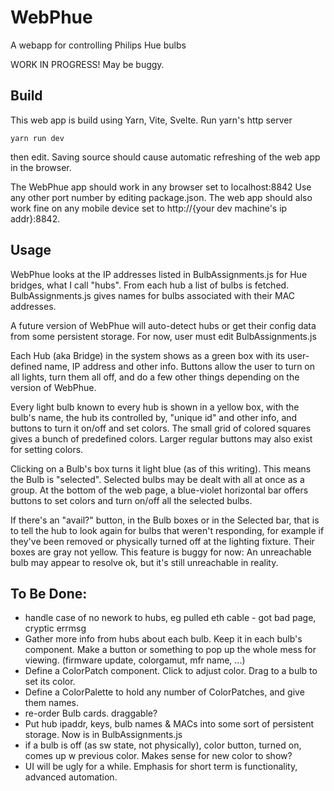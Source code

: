 # WebPhue

A webapp for controlling Philips Hue bulbs

WORK IN PROGRESS! May be buggy. 

## Build

This web app is build using Yarn, Vite, Svelte. Run yarn's http server

    yarn run dev    

then edit. Saving source should cause automatic refreshing of the web app in the browser.

The WebPhue app should work in any browser set to localhost:8842   Use any other port number by editing package.json.
The web app should also work fine on any mobile device set to http://{your dev machine's ip addr}:8842.


## Usage

WebPhue looks at the IP addresses listed in BulbAssignments.js for Hue bridges, what I call "hubs".
From each hub a list of bulbs is fetched. BulbAssignments.js gives names for bulbs associated with 
their MAC addresses. 

A future version of WebPhue will auto-detect hubs or get their config data from some persistent storage. For now, 
user must edit BulbAssignments.js

Each Hub (aka Bridge) in the system shows as a green box with its user-defined name, IP address and other info. Buttons
allow the user to turn on all lights, turn them all off, and do a few other things depending on the version of WebPhue.

Every light bulb known to every hub is shown in a yellow box, with the bulb's name, the hub its controlled by,
"unique id" and other info, and buttons to turn it on/off and set colors.  The small grid of colored squares
gives a bunch of predefined colors. Larger regular buttons may also exist for setting colors. 

Clicking on a Bulb's box turns it light blue (as of this writing). This means the Bulb is "selected".
Selected bulbs may be dealt with all at once as a group. At the bottom of the web page, 
a blue-violet horizontal bar offers buttons to set colors and turn on/off all the selected bulbs.

If there's an "avail?" button, in the Bulb boxes or in the Selected bar, 
that is to tell the hub to look again for bulbs that weren't responding, 
for example if they've been removed or physically turned off at the lighting fixture. 
Their boxes are gray not yellow.
This feature is buggy for now: An unreachable bulb may appear to resolve ok, but it's still unreachable in reality.





## To Be Done:
* handle case of no nework to hubs, eg pulled eth cable - got bad page, cryptic errmsg
* Gather more info from hubs about each bulb. Keep it in each bulb's component. Make a button or something to pop up the whole mess for viewing.
    (firmware update, colorgamut, mfr name, ...)
* Define a ColorPatch component. Click to adjust color. Drag to a bulb to set its color.
* Define a ColorPalette to hold any number of ColorPatches, and give them names.
* re-order Bulb cards.  draggable?  
* Put hub ipaddr, keys, bulb names & MACs into some sort of persistent storage. Now is in BulbAssignments.js
* if a bulb is off (as sw state, not physically), color button, turned on, comes up w previous color. Makes sense for new color to show?
* UI will be ugly for a while. Emphasis for short term is functionality, advanced automation.



## 


